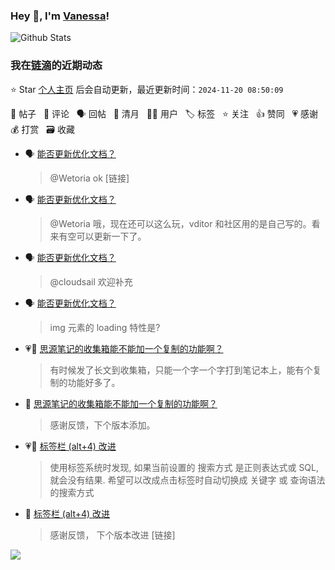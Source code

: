 ### Hey 👋, I'm [Vanessa](http://vanessa.b3log.org/)!

![Github Stats](https://github-readme-stats.vercel.app/api?username=Vanessa219&show_icons=true)

<!--events start -->

### 我在[链滴](https://ld246.com)的近期动态

⭐️ Star [个人主页](https://github.com/Vanessa219/Vanessa219) 后会自动更新，最近更新时间：`2024-11-20 08:50:09`

📝 帖子 &nbsp; 💬 评论 &nbsp; 🗣 回帖 &nbsp; 🌙 清月 &nbsp; 👨‍💻 用户 &nbsp; 🏷️ 标签 &nbsp; ⭐️ 关注 &nbsp; 👍 赞同 &nbsp; 💗 感谢 &nbsp; 💰 打赏 &nbsp; 🗃 收藏

* 🗣 [能否更新优化文档？](https://ld246.com/article/1731565202069/comment/1731640325108#comments)

  > @Wetoria ok [链接]
* 🗣 [能否更新优化文档？](https://ld246.com/article/1731565202069/comment/1731640325108#comments)

  > @Wetoria 哦，现在还可以这么玩，vditor 和社区用的是自己写的。看来有空可以更新一下了。
* 🗣 [能否更新优化文档？](https://ld246.com/article/1731565202069/comment/1731640325108#comments)

  > @cloudsail 欢迎补充
* 🗣 [能否更新优化文档？](https://ld246.com/article/1731565202069/comment/1731640325108#comments)

  > img 元素的 loading 特性是?
* 💗📝 [思源笔记的收集箱能不能加一个复制的功能啊？](https://ld246.com/article/1731382162955)

  > 有时候发了长文到收集箱，只能一个字一个字打到笔记本上，能有个复制的功能好多了。
* 💬 [思源笔记的收集箱能不能加一个复制的功能啊？](https://ld246.com/article/1731382162955/comment/1731465525659#comments)

  > 感谢反馈，下个版本添加。
* 💗📝 [标签栏 (alt+4) 改进](https://ld246.com/article/1731373012221)

  > 使用标签系统时发现, 如果当前设置的 搜索方式 是正则表达式或 SQL, 就会没有结果. 希望可以改成点击标签时自动切换成 关键字 或 查询语法 的搜索方式
* 💬 [标签栏 (alt+4) 改进](https://ld246.com/article/1731373012221/comment/1731403827736#comments)

  > 感谢反馈， 下个版本改进 [链接]


<!--events end -->

<a title="Hits" target="_blank" href="https://github.com/Vanessa219/Vanessa219"><img src="https://hits.b3log.org/Vanessa219/Vanessa219.svg"></a>
